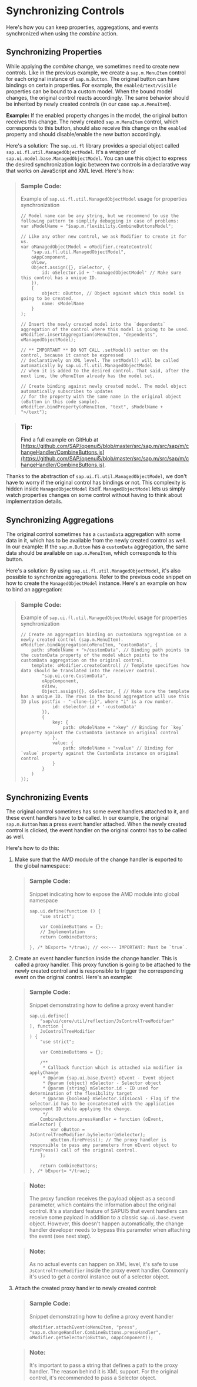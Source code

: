 <!-- loio15d74a2d274a4d8abc57c5d31fe2deb5 -->

# Synchronizing Controls

Here's how you can keep properties, aggregations, and events synchronized when using the *combine* action.



<a name="loio15d74a2d274a4d8abc57c5d31fe2deb5__section_bqt_4kt_hyb"/>

## Synchronizing Properties

While applying the *combine* change, we sometimes need to create new controls. Like in the previous example, we create a `sap.m.MenuItem` control for each original instance of `sap.m.Button`. The original button can have bindings on certain properties. For example, the `enabled/text/visible` properties can be bound to a custom model. When the bound model changes, the original control reacts accordingly. The same behavior should be inherited by newly created controls \(in our case `sap.m.MenuItem`\).

**Example:** If the enabled property changes in the model, the original button receives this change. The newly created `sap.m.MenuItem` control, which corresponds to this button, should also receive this change on the `enabled` property and should disable/enable the new button accordingly.

Here's a solution: The `sap.ui.fl` library provides a special object called `sap.ui.fl.util.ManagedObjectModel`. It's a wrapper of `sap.ui.model.base.ManagedObjectModel`. You can use this object to express the desired synchronization logic between two controls in a declarative way that works on JavaScript and XML level. Here's how:

> ### Sample Code:  
> Example of `sap.ui.fl.util.ManagedObjectModel` usage for properties synchronization
> 
> ```
> // Model name can be any string, but we recommend to use the following pattern to simplify debugging in case of problems:
> var sModelName = "$sap.m.flexibility.CombineButtonsModel";
>  
> // Like any other new control, we ask Modifier to create it for us.
> var oManagedObjectModel = oModifier.createControl(
>     "sap.ui.fl.util.ManagedObjectModel",
>     oAppComponent,
>     oView,
>     Object.assign({}, oSelector, {
>         id: oSelector.id + '-managedObjectModel' // Make sure this control has a unique ID.
>     }),
>     {
>         object: oButton, // Object against which this model is going to be created.
>         name: sModelName
>     }
> );
>  
> // Insert the newly created model into the `dependents` aggregation of the control where this model is going to be used.
> oModifier.insertAggregation(oMenuItem, "dependents", oManagedObjectModel);
>  
> // ** IMPORTANT ** DO NOT CALL .setModel() setter on the control, because it cannot be expressed
> // declaratively on XML level. The setModel() will be called automatically by sap.ui.fl.util.ManagedObjectModel
> // when it is added to the desired control. That said, after the next line, the oMenuItem already has the model set.
>  
> // Create binding against newly created model. The model object automatically subscribes to updates
> // for the property with the same name in the original object (oButton in this code sample).
> oModifier.bindProperty(oMenuItem, "text", sModelName + ">/text");
> ```

> ### Tip:  
> Find a full example on GitHub at [https://github.com/SAP/openui5/blob/master/src/sap.m/src/sap/m/changeHandler/CombineButtons.js](https://github.com/SAP/openui5/blob/master/src/sap.m/src/sap/m/changeHandler/CombineButtons.js).

Thanks to the abstraction of `sap.ui.fl.util.ManagedObjectModel`, we don't have to worry if the original control has bindings or not. This complexity is hidden inside `ManagedObjectModel` itself. `ManagedObjectModel` lets us simply watch properties changes on some control without having to think about implementation details.



<a name="loio15d74a2d274a4d8abc57c5d31fe2deb5__section_kry_c4t_hyb"/>

## Synchronizing Aggregations

The original control sometimes has a `customData` aggregation with some data in it, which has to be available from the newly created control as well. In our example: If the `sap.m.Button` has a `customData` aggregation, the same data should be available on `sap.m.MenuItem`, which corresponds to this button.

Here's a solution: By using `sap.ui.fl.util.ManagedObjectModel`, it's also possible to synchronize aggregations. Refer to the previous code snippet on how to create the `ManagedObjectModel` instance. Here's an example on how to bind an aggregation:

> ### Sample Code:  
> Example of `sap.ui.fl.util.ManagedObjectModel` usage for properties synchronization
> 
> ```
> // Create an aggregation binding on customData aggregation on a newly created control (sap.m.MenuItem).
> oModifier.bindAggregation(oMenuItem, "customData", {
>     path: sModelName + ">/customData", // Binding path points to the customData property of the model which points to the customData aggregation on the original control.
>     template: oModifier.createControl( // Template specifies how data should be translated into the receiver control.
>         "sap.ui.core.CustomData",
>         oAppComponent,
>         oView,
>         Object.assign({}, oSelector, { // Make sure the template has a unique ID. The rows in the bound aggregation will use this ID plus postfix - "-clone-{i}", where "i" is a row number.
>             id: oSelector.id + '-customData'
>         }),
>         {
>             key: {
>                 path: sModelName + ">key" // Binding for `key` property against the CustomData instance on original control
>             },
>             value: {
>                 path: sModelName + ">value" // Binding for `value` property against the CustomData instance on original control
>             }
>         }
>     )
> });
> 
> ```



<a name="loio15d74a2d274a4d8abc57c5d31fe2deb5__section_h3d_1pt_hyb"/>

## Synchronizing Events

The original control sometimes has some event handlers attached to it, and these event handlers have to be called. In our example, the original `sap.m.Button` has a press event handler attached. When the newly created control is clicked, the event handler on the original control has to be called as well.

Here's how to do this:

1.  Make sure that the AMD module of the change handler is exported to the global namespace:

    > ### Sample Code:  
    > Snippet indicating how to expose the AMD module into global namespace
    > 
    > ```
    > sap.ui.define(function () {
    >     "use strict";
    >  
    >     var CombineButtons = {};
    >     // Implementation
    >     return CombineButtons;
    >  
    > }, /* bExport= */true); // <<<--- IMPORTANT: Must be `true`.
    > ```

2.  Create an event handler function inside the change handler. This is called a proxy handler. This proxy function is going to be attached to the newly created control and is responsible to trigger the corresponding event on the original control. Here's an example:

    > ### Sample Code:  
    > Snippet demonstrating how to define a proxy event handler
    > 
    > ```
    > sap.ui.define([
    >     "sap/ui/core/util/reflection/JsControlTreeModifier"
    > ], function (
    >     JsControlTreeModifier
    > ) {
    >     "use strict";
    >  
    >     var CombineButtons = {};
    >  
    >     /**
    >      * Callback function which is attached via modifier in applyChange
    >      * @param {sap.ui.base.Event} oEvent - Event object
    >      * @param {object} mSelector - Selector object
    >      * @param {string} mSelector.id - ID used for determination of the flexibility target
    >      * @param {boolean} mSelector.idIsLocal - Flag if the selector.id has to be concatenated with the application component ID while applying the change.
    >      */
    >     CombineButtons.pressHandler = function (oEvent, mSelector) {
    >         var oButton = JsControlTreeModifier.bySelector(mSelector);
    >         oButton.firePress(); // The proxy handler is responsible to pass any parameters from oEvent object to firePress() call of the original control.
    >     };
    >  
    >     return CombineButtons;
    > }, /* bExport= */true);
    > ```

    > ### Note:  
    > The proxy function receives the payload object as a second parameter, which contains the information about the original control. It's a standard feature of SAPUI5 that event handlers can receive some payload in addition to a classic `sap.ui.base.Event` object. However, this doesn't happen automatically, the change handler developer needs to bypass this parameter when attaching the event \(see next step\).

    > ### Note:  
    > As no actual events can happen on XML level, it's safe to use `JsControlTreeModifier` inside the proxy event handler. Commonly it's used to get a control instance out of a selector object.

3.  Attach the created proxy handler to newly created control:

    > ### Sample Code:  
    > Snippet demonstrating how to define a proxy event handler
    > 
    > ```
    > oModifier.attachEvent(oMenuItem, "press", "sap.m.changeHandler.CombineButtons.pressHandler", oModifier.getSelector(oButton, oAppComponent));
    > 
    > ```

    > ### Note:  
    > It's important to pass a string that defines a path to the proxy handler. The reason behind it is XML support. For the original control, it's recommended to pass a Selector object.


